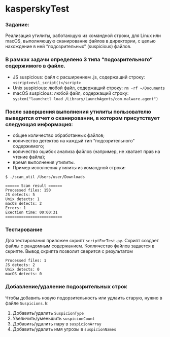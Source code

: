# kasperskyTest

### Задание:

Реализация утилиты, работающую из командной строки, для Linux или macOS, выполняющую сканирование файлов в директории, с целью нахождение в ней “подозрительных” (suspicious) файлов. 

### В рамках задачи определено 3 типа “подозрительного” содержимого в файле.

* JS suspicious: файл с расширением .js, содержащий строку: ```<script>evil_script()</script>```
* Unix suspicious: любой файл, содержащий строку: ```rm -rf ~/Documents```
* macOS suspicious: любой файл, содержащий строку: ```system("launchctl load /Library/LaunchAgents/com.malware.agent")```

### После завершения выполнения утилиты пользователю выведится отчет о сканировании, в котором присутствует следующая информация:

* общее количество обработанных файлов;
* количество детектов на каждый тип “подозрительного” содержимого;
* количество ошибок анализа файлов (например, не хватает прав на чтение файла);
* время выполнения утилиты.
* Пример исполнения утилиты из командной строки:

```
$ ./scan_util /Users/user/Downloads

====== Scan result ======
Processed files: 150
JS detects: 5
Unix detects: 1
macOS detects: 2
Errors: 1
Exection time: 00:00:31 
=========================
```

### Тестирование
Для тестирования приложен скрипт ```scriptForTest.py```. Скрипт создает файлы с рандомным содержанием. Колличество файлов задается в скрипте. Вывод скрипта позволит сверится с результатом
```
Processed files: 1
JS detects: 2
Unix detects: 0
macOS detects: 0
```

### Добавление/удаление подозрительных строк
Чтобы добавить новую подорзительность или удлаить старую, нужно в файле ```Suspicions.h```:
 1. Добавить/удалить ```SuspicionType```
 2. Увеличить/уменьшить ```suspicionCount```
 3. Добавить/удалить пару в ```suspicionArray```
 4. Добавить/удалить имя угрозы в ```suspicionNames```
